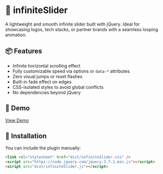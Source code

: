 # 🔁 infiniteSlider

A lightweight and smooth infinite slider built with jQuery. Ideal for showcasing logos, tech stacks, or partner brands with a seamless looping animation.

## 📦 Features

- Infinite horizontal scrolling effect
- Fully customizable speed via options or `data-*` attributes
- Zero visual jumps or reset flashes
- Built-in fade effect on edges
- CSS-isolated styles to avoid global conflicts
- No dependencies beyond jQuery

## 🚀 Demo

[View Demo](./demo/index.html)

## 📐 Installation

You can include the plugin manually:

```html
<link rel="stylesheet" href="dist/infiniteSlider.css" />
<script src="https://code.jquery.com/jquery-3.7.1.min.js"></script>
<script src="dist/infiniteSlider.js"></script>

